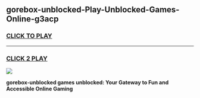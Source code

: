 
## gorebox-unblocked-Play-Unblocked-Games-Online-g3acp
<h3>
<a href="https://premium76.site?title=gorebox-unblocked&ref=25A">CLICK TO PLAY</a></h3>
<hr>

<h3>
<a href="https://premium76.site?title=gorebox-unblocked&ref=25A">CLICK 2 PLAY</a>
  
</h3>

<a href="https://premium76.site?title=gorebox-unblocked&ref=25A"><img src="https://clearcache.store/games.png"></a>


**gorebox-unblocked games unblocked: Your Gateway to Fun and Accessible Online Gaming**

